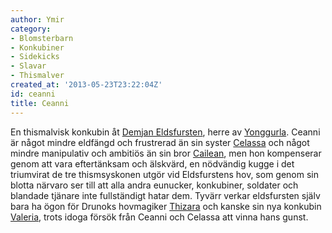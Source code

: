 ```yaml
---
author: Ymir
category:
- Blomsterbarn
- Konkubiner
- Sidekicks
- Slavar
- Thismalver
created_at: '2013-05-23T23:22:04Z'
id: ceanni
title: Ceanni
---
```

En thismalvisk konkubin åt [Demjan Eldsfursten], herre av [Yonggurla]. Ceanni är något mindre eldfängd och frustrerad än sin syster [Celassa] och något mindre manipulativ och ambitiös än sin bror [Cailean], men hon kompenserar genom att vara eftertänksam och älskvärd, en nödvändig kugge i det triumvirat de tre thismsyskonen utgör vid Eldsfurstens hov, som genom sin blotta närvaro ser till att alla andra eunucker, konkubiner, soldater och blandade tjänare inte fullständigt hatar dem. Tyvärr verkar eldsfursten själv bara ha ögon för Drunoks hovmagiker [Thizara] och kanske sin nya konkubin [Valeria], trots idoga försök från Ceanni och Celassa att vinna hans gunst.

  [Demjan Eldsfursten]: Demjan_Eldsfursten
  [Yonggurla]: Yonggurla
  [Celassa]: Celassa
  [Cailean]: Cailean
  [Thizara]: Thizara
  [Valeria]: Valeria